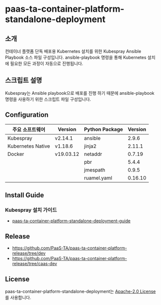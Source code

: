 # paas-ta-container-platform-standalone-deployment
## 소개

컨테이너 플랫폼 단독 배포용 Kubernetes 설치를 위한 Kubespray Ansible Playbook 소스 파일 구성입니다. ansible-playbook 명령을 통해 Kubernetes 설치에 필요한 모든 과정이 자동으로 진행됩니다.

## 스크립트 설명
Kubespray는 Ansible playbook으로 배포를 진행 하기 때문에 ansible-playbook 명령을 사용하기 위한 스크립트 파일 구성입니다.

## Configuration
|주요 소프트웨어|Version|Python Package|Version
|---|---|---|---|
|Kubespray|v2.14.1|ansible|2.9.6|
|Kubernetes Native|v1.18.6|jinja2|2.11.1|
|Docker|v19.03.12|netaddr|0.7.19|
|||pbr|5.4.4|
|||jmespath|0.9.5|
|||ruamel.yaml|0.16.10|

## Install Guide
### Kubespray 설치 가이드
- [paas-ta-container-platform-standalone-deployment-guide](https://github.com/PaaS-TA/paas-ta-container-platform/blob/dev/install-guide/standalone/paas-ta-container-platform-standalone-deployment-guide-v1.0.md)

## Release
- https://github.com/PaaS-TA/paas-ta-container-platform-release/tree/dev
- https://github.com/PaaS-TA/paas-ta-container-platform-release/tree/caas-dev

## License
paas-ta-container-platform-standalone-deployment는 [Apache-2.0 License](http://www.apache.org/licenses/LICENSE-2.0)를 사용합니다.
